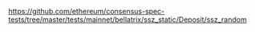 https://github.com/ethereum/consensus-spec-tests/tree/master/tests/mainnet/bellatrix/ssz_static/Deposit/ssz_random